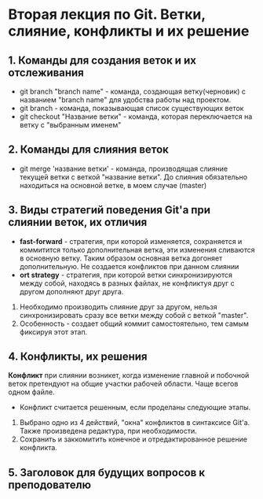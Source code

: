 # Вторая лекция по Git. Ветки, слияние, конфликты и их решение
## 1. Команды для создания веток и их отслеживания
- git branch "branch name" - команда, создающая ветку(черновик) с названием "branch name" для удобства работы над проектом. 
- git branch - команда, показывающая список существующих веток
- git checkout "Название ветки" - команда, которая переключается на ветку с "выбранным именем"
## 2. Команды для слияния веток 
- git merge 'название ветки' - команда, производящая слияние текущей ветки с веткой "название ветки". До слияния обязательно находиться на основной ветке, в моем случае (master)
## 3. Виды стратегий поведения Git'a при слиянии веток, их отличия
- **fast-forward** - стратегия, при которой изменяется, сохраняется и коммитится только дополнительная ветка, эти изменения сливаются в основную ветку. Таким образом основная ветка догоняет дополнительную. Не создается конфликтов при данном слиянии
- **ort strategy** - стратегия, при которой ветки синхронизируются между собой, находясь в разных файлах, не конфликтуя друг с другом дополняют друг друга. 
1. Необходимо производить слияние друг за другом, нельзя синхронизировать сразу все ветки между собой с веткой "master". 
2. Особенность - создает общий коммит самостоятельно, тем самым фиксируя этот этап.
## 4. Конфликты, их решения
**Конфликт** при слиянии возникет, когда изменение главной и побочной веток претендуют на общие участки рабочей области. Чаще всегов одном файле.
- Конфликт считается решенным, если проделаны следующие этапы.
1. Выбрано одно из 4 действий, "окна" конфликтов в синтаксисе Git'a. Также произведена редактура, при необходимости.
2. Сохранить и заккомитить конечное и  отредактированное решение конфликта.
## 5. Заголовок для будущих вопросов к преподователю